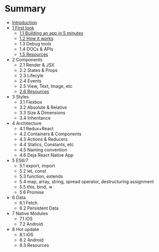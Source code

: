 # Summary

* [Introduction](README.md)
* [1 First look](chapter1.md)
   * [1.1 Building an app in 5 minutes](11_building_an_app_in_5_minutes.md)
   * [1.2 How it works](12_how_it_works.md)
   * 1.3 Debug tools
   * 1.4 DOCs & APIs
   * [1.5 Resources](15_resources.md)
* 2 Components
   * 2.1 Render & JSX
   * 2.2 States & Props
   * 2.3 Lifecyle
   * 2.4 Events
   * 2.5 View, Text, Image, etc
   * [2.6 Resources](26_resources.md)
* 3 Styles
   * 3.1 Flexbox
   * 3.2 Absolute & Relative
   * 3.3 Size & Dimensions
   * 3.4 Inheritance
* 4 Architecture
   * 4.1 Redux+React
   * 4.2 Containers & Components
   * 4.3 Actions & Reducers
   * 4.4 Statics, Constants, etc
   * 4.5 Naming convention
   * 4.6 Deja React Native App
* 5 ES6/7
   * 5.1 export, import
   * 5.2 let, const
   * 5.3 function, extends
   * 5.4 map, array, string, spread operator, destructuring assignment
   * 5.5 this, bind, =>
   * 5.6 Promise
* 6 Data
   * 6.1 Fetch
   * 6.2 Persistent Data
* 7 Native Modules
   * 7.1 iOS
   * 7.2 Android
* 8 Hot update
   * 8.1 iOS
   * 8.2 Android
   * 8.3 Resources

